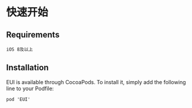 # 快速开始

## Requirements
    iOS 8及以上

## Installation
EUI is available through CocoaPods. To install it, simply add the following line to your Podfile:

    pod 'EUI'

